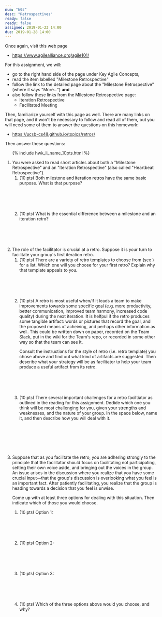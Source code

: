 ```yaml
---
num: "h03"
desc: "Retrospectives"
ready: false
ready: false
assigned: 2019-01-23 14:00
due: 2019-01-28 14:00
---
```



Once again, visit this web page

* <https://www.agilealliance.org/agile101/>

For this assignment, we will:
* go to the right hand side of the page under Key Agile Concepts,
* read the item labelled "Milestone Retrospective"
* follow the link to the detailed page about the "Milestone Retrospective" (where it says "More...") **and**
* also follow these links from the Milestone Retrospective page:
   * Iteration Retrospective
   * Facilitated Meeting

Then, familiarize yourself with this page as well.  There are many links on that page, and it won't be necessary to follow and read all of them, but you will need some of them to answer the questions on this homework:

* <https://ucsb-cs48.github.io/topics/retros/>

Then answer these questions:

<ol>

{% include hwk_li_name_10pts.html %}

<li style="margin-bottom:0em;" markdown="1"> You were asked to read short articles about both a "Milestone Retrospective" and an "Iteration Retrospective" (also called "Heartbeat Retrospective").


<ol>
<li style="margin-bottom:6em;" markdown="1"> (10 pts) Both milestone and iteration retros have the same basic purpose.  What is that purpose?
</li>

<li style="margin-bottom:6em;" markdown="1"> (10 pts) What is the essential difference between a milestone and an iteration retro?
</li>

</ol>

<div class="pagebreak">
</div>

</li>


<li style="margin-bottom:8em;" markdown="1"> The role of the facilitator is crucial at a retro.  Suppose it is your turn to facilitate your group's first iteration retro.

<ol>
<li style="margin-bottom:6em;" markdown="1"> (10 pts) There are a variety of retro templates to choose from (see  <https://ucsb-cs48.github.io/topics/retros/>) for a list.  Which one will you choose for your first retro?  Explain why that template appeals to you.
</li>


<li style="margin-bottom:6em;" markdown="1"> (10 pts) A retro is most useful when/if it leads a team to make improvements towards some specific goal (e.g. more productivity, better communication, improved team harmony, increased code quality) during the next iteration.   It is helfpul if the retro produces some tangible artifact: words or pictures that record the goal, and the proposed means of acheiving, and perhaps other information as well.  This could be written down on paper, recorded on the Team Slack, put in the wiki for the Team's repo, or recorded in some other way so that the team can see it.

Consult the instructions for the style of retro (i.e. retro template) you chose above and find out what kind of artifacts are suggested.  Then describe what your strategy will be as facilitator to help your team produce a useful artifact from its retro.
</li>

<li style="margin-bottom:6em;" markdown="1">
(10 pts) There several important challenges for a retro faciltiator as outlined in the reading for this assignment.  Dedide which one you think will be most challenging for you, given your strengths and weaknesses, and the nature of your group.     In the space below, name it, and then describe how you will deal with it.
</li>
</ol>
</li>

<li style="margin-bottom:6em;" markdown="1"> Suppose that as you facilitate the retro, you are adhering strongly to the principle that the  facilitator should focus on facilitating not participating, setting their own voice aside, and bringing out the voices in the group.   An issue arises in the discussion where you realize that you have some crucial input&mdash;that the group's discussion is overlooking what you feel is an important fact.   After patiently facilitating, you realize that the group is heading towards a decision that you feel is unwise.

Come up with at least three options for dealing with this situation.  Then indicate which of those you would choose.

<ol>
<li style="margin-bottom:6em;" markdown="1"> (10 pts) Option 1: 
</li>

<li style="margin-bottom:6em;" markdown="1"> (10 pts) Option 2: 
</li>

<li style="margin-bottom:6em;" markdown="1"> (10 pts) Option 3: 
</li>

<li style="margin-bottom:6em;" markdown="1"> (10 pts) Which of the three options above would you choose, and why?
</li>
</ol>
</li>
  
</ol>

